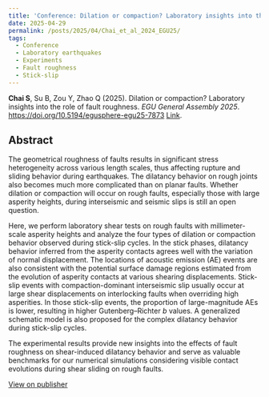 ```yaml
---
title: 'Conference: Dilation or compaction? Laboratory insights into the role of fault roughness'
date: 2025-04-29
permalink: /posts/2025/04/Chai_et_al_2024_EGU25/
tags:
  - Conference
  - Laboratory earthquakes
  - Experiments
  - Fault roughness
  - Stick-slip
---
```



**Chai S**, Su B, Zou Y, Zhao Q (2025). Dilation or compaction? Laboratory insights into the role of fault roughness. _EGU General Assembly 2025_. https://doi.org/10.5194/egusphere-egu25-7873 [Link](https://doi.org/10.5194/egusphere-egu25-7873).


## Abstract
The geometrical roughness of faults results in significant stress heterogeneity across various length scales, thus affecting rupture and sliding behavior during earthquakes. The dilatancy behavior on rough joints also becomes much more complicated than on planar faults. Whether dilation or compaction will occur on rough faults, especially those with large asperity heights, during interseismic and seismic slips is still an open question. 

Here, we perform laboratory shear tests on rough faults with millimeter-scale asperity heights and analyze the four types of dilation or compaction behavior observed during stick-slip cycles. In the stick phases, dilatancy behavior inferred from the asperity contacts agrees well with the variation of normal displacement. The locations of acoustic emission (AE) events are also consistent with the potential surface damage regions estimated from the evolution of asperity contacts at various shearing displacements. Stick-slip events with compaction-dominant interseismic slip usually occur at large shear displacements on interlocking faults when overriding high asperities. In those stick-slip events, the proportion of large-magnitude AEs is lower, resulting in higher Gutenberg–Richter _b_ values. A generalized schematic model is also proposed for the complex dilatancy behavior during stick-slip cycles.

The experimental results provide new insights into the effects of fault roughness on shear-induced dilatancy behavior and serve as valuable benchmarks for our numerical simulations considering visible contact evolutions during shear sliding on rough faults.

[View on publisher](https://doi.org/10.5194/egusphere-egu25-7873)